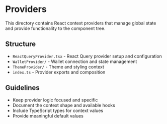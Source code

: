 # Providers

This directory contains React context providers that manage global state and provide functionality to the component tree.

## Structure

- `ReactQueryProvider.tsx` - React Query provider setup and configuration
- `WalletProvider/` - Wallet connection and state management
- `ThemeProvider/` - Theme and styling context
- `index.ts` - Provider exports and composition

## Guidelines

- Keep provider logic focused and specific
- Document the context shape and available hooks
- Include TypeScript types for context values
- Provide meaningful default values
